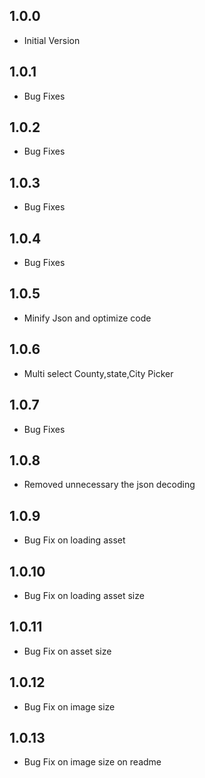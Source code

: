 ## 1.0.0

* Initial Version
## 1.0.1

* Bug Fixes

## 1.0.2

* Bug Fixes

## 1.0.3
* Bug Fixes

## 1.0.4

* Bug Fixes

## 1.0.5

* Minify Json and optimize code
## 1.0.6

* Multi select County,state,City Picker
## 1.0.7

* Bug Fixes
## 1.0.8

* Removed unnecessary the json decoding
## 1.0.9

* Bug Fix on loading asset
## 1.0.10

* Bug Fix on loading asset size
## 1.0.11

* Bug Fix on asset size

## 1.0.12

* Bug Fix on image size
## 1.0.13

* Bug Fix on image size on readme
